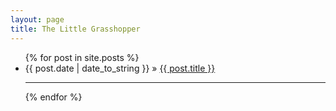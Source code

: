 ```yaml
---
layout: page
title: The Little Grasshopper
---
```

<ul class="posts">
  {% for post in site.posts %}
  <li>
    <span>
      {{ post.date | date_to_string }}
    </span>
    &raquo;
    <a href="{{ BASE_PATH }}{{ post.url }}">
      {{ post.title }}
    </a>
    <hr/>
  </li>
  {% endfor %}
</ul>
